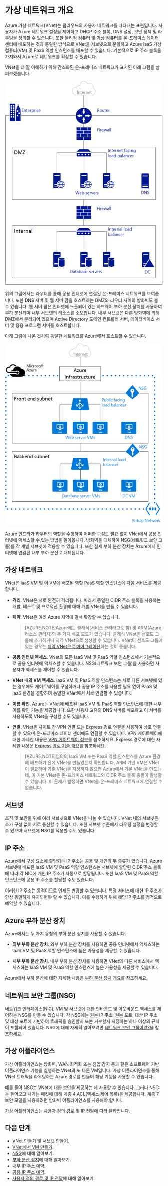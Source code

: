 <properties
   pageTitle="Azure 가상 네트워크(VNet) 개요"
   description="Azure의 가상 네트워크(VNet)에 대해 자세히 알아봅니다."
   services="virtual-network"
   documentationCenter="na"
   authors="telmosampaio"
   manager="carmonm"
   editor="tysonn" />
<tags
   ms.service="virtual-network"
   ms.devlang="na"
   ms.topic="article"
   ms.tgt_pltfrm="na"
   ms.workload="infrastructure-services"
   ms.date="10/29/2015"
   ms.author="telmos" />

# 가상 네트워크 개요

Azure 가상 네트워크(VNet)는 클라우드의 사용자 네트워크를 나타내는 표현입니다. 사용자가 Azure 네트워크 설정을 제어하고 DHCP 주소 블록, DNS 설정, 보안 정책 및 라우팅을 정의할 수 있습니다. 또한 물리적 컴퓨터 및 가상 컴퓨터를 온-프레미스 데이터 센터에 배포하는 것과 동일한 방식으로 VNet을 서브넷으로 분할하고 Azure IaaS 가상 컴퓨터(VM) 및 PaaS 역할 인스턴스를 배포할 수 있습니다. 기본적으로 IP 주소 블록을 가져와서 Azure로 네트워크를 확장할 수 있습니다.

VNet을 더 잘 이해하기 위해 간소화된 온-프레미스 네트워크가 표시된 아래 그림을 살펴보겠습니다.

![온-프레미스 네트워크](./media/virtual-networks-overview/figure01.png)

위의 그림에서는 라우터를 통해 공용 인터넷에 연결된 온-프레미스 네트워크를 보여줍니다. 또한 DNS 서버 및 웹 서버 팜을 호스트하는 DMZ와 라우터 사이의 방화벽도 볼 수 있습니다. 웹 서버 팜은 인터넷에 노출되어 있는 하드웨어 부하 분산 장치를 사용하여 부하 분산되며 내부 서브넷의 리소스를 소모합니다. 내부 서브넷은 다른 방화벽에 의해 DMZ에서 분리되어 있으며 Active Directory 도메인 컨트롤러 서버, 데이터베이스 서버 및 응용 프로그램 서버를 호스트합니다.

아래 그림에 나온 것처럼 동일한 네트워크를 Azure에서 호스트할 수 있습니다.

![Azure 가상 네트워크](./media/virtual-networks-overview/figure02.png)

Azure 인프라가 라우터의 역할을 수행하여 어떠한 구성도 필요 없이 VNet에서 공용 인터넷에 액세스할 수 있는 방법을 알아봅니다. 방화벽을 대체하여 NSG(네트워크 보안 그룹)를 각 개별 서브넷에 적용할 수 있습니다. 또한 실제 부하 분산 장치는 Azure에서 인터넷에 연결된 내부 부하 분산로 대체됩니다.

## 가상 네트워크

VNet은 IaaS VM 및 이 VM에 배포된 역할 PaaS 역할 인스턴스에 다음 서비스를 제공합니다.

- **격리**. VNet은 서로 완전히 격리됩니다. 따라서 동일한 CIDR 주소 블록을 사용하는 개발, 테스트 및 프로덕션 환경에 대해 개별 VNet을 만들 수 있습니다.

- **제약**. VNet은 여러 Azure 지역에 걸쳐 확장할 수 없습니다.

    >[AZURE.NOTE]Azure에는 클래식(서비스 관리라고도 함) 및 ARM(Azure 리소스 관리자)의 두 가지 배포 모드가 있습니다. 클래식 VNet은 선호도 그룹에 추가하거나 지역 VNet으로 생성할 수 있습니다. VNet이 선호도 그룹에 있는 경우는 [지역 VNet으로 마이그레이션](./virtual-networks-migrate-to-regional-vnet.md)하는 것이 좋습니다.

- **공용 인터넷 액세스**. VNet의 모든 IaaS VM 및 PaaS 역할 인스턴스에서 기본적으로 공용 인터넷에 액세스할 수 있습니다. NSG(네트워크 보안 그룹)을 사용하면 사용자가 액세스를 제어할 수 있습니다.

- **VNet 내의 VM 액세스**. IaaS VM 및 PaaS 역할 인스턴스는 서로 다른 서브넷에 있는 경우에도 게이트웨이를 구성하거나 공용 IP 주소를 사용할 필요 없이 PaaS 및 IaaS 환경을 결합하여 동일한 VNet에서 서로 연결할 수 있습니다.

- **이름 확인**. Azure는 VNet에 배포된 IaaS VM 및 PaaS 역할 인스턴스에 대한 내부 이름 확인 기능을 제공합니다. 또한 사용자 고유의 DNS 서버를 배포하고 이 서버를 사용하도록 VNet을 구성할 수도 있습니다.

- **연결**. VNet은 사이트 간 VPN 연결 또는 Express 경로 연결을 사용하여 상호 연결할 수 있으며 온-프레미스 데이터 센터에도 연결할 수 있습니다. VPN 게이트웨이에 대한 자세한 내용은 [VPN 게이트웨이 정보](./vpn-gateway-about-vpngateways.md)를 참조하세요. Express 경로에 대한 자세한 내용은 [Express 경로 기술 개요](./expressroute-introduction.md)를 참조하세요.

    >[AZURE.NOTE]임의의 IaaS VM 또는 PaaS 역할 인스턴스를 Azure 환경에 배포하기 전에 VNet을 만들었는지 확인합니다. ARM 기반 VM은 VNet이 필요하며 기존 VNet을 지정하지 않으면 Azure에서 기본 VNet을 만드는데, 이 기본 VNet은 온-프레미스 네트워크와 CIDR 주소 블록 충돌이 발생할 수 있습니다. 이 문제가 발생하면 VNet을 온-프레미스 네트워크에 연결할 수 없습니다.

## 서브넷

조직 및 보안을 위해 여러 서브넷으로 VNet을 나눌 수 있습니다. VNet 내의 서브넷은 추가 구성 없이 서로 통신할 수 있습니다. 또한 서브넷 수준에서 라우팅 설정을 변경할 수 있으며 서브넷에 NSG를 적용할 수도 있습니다.

## IP 주소

Azure에서 구성 요소에 할당되는 IP 주소는 공용 및 개인의 두 종류가 있습니다. Azure 서브넷에 배포된 IaaS VM 및 PaaS 역할 인스턴스는 서브넷에 할당된 CIDR 주소 블록에 따라 각 NIC에 개인 IP 주소가 자동으로 할당됩니다. 또한 IaaS VM 및 PaaS 역할 인스턴스에 공용 IP 주소를 할당할 수도 있습니다.

이러한 IP 주소는 동적이므로 언제든 변경할 수 있습니다. 특정 서비스에 대한 IP 주소가 항상 동일하게 유지되어야 할 수 있습니다. 이를 수행하기 위해 해당 IP 주소를 정적으로 예약할 수 있습니다.

## Azure 부하 분산 장치

Azure에서는 두 가지 유형의 부하 분산 장치를 사용할 수 있습니다.

- **외부 부하 분산 장치**. 외부 부하 분산 장치를 사용하면 공용 인터넷에서 액세스하는 IaaS VM 및 PaaS 역할 인스턴스에 높은 가용성을 제공할 수 있습니다.

- **내부 부하 분산 장치**. 내부 부하 분산 장치를 사용하면 VNet의 다른 서비스에서 액세스하는 IaaS VM 및 PaaS 역할 인스턴스에 높은 가용성을 제공할 수 있습니다.

Azure에서 부하 분산에 대한 자세한 내용은 [부하 분산 장치 개요](../load-balancer-overview.md)를 참조하세요.

## 네트워크 보안 그룹(NSG)

네트워크 인터페이스(NIC), VM 및 서브넷에 대한 인바운드 및 아웃바운드 액세스를 제어하는 NSG를 만들 수 있습니다. 각 NSG에는 원본 IP 주소, 원본 포트, 대상 IP 주소 및 대상 포트에 기반하여 트래픽을 승인할지 또는 거부할지 지정하는 하나 이상의 규칙이 포함되어 있습니다. NSG에 대해 자세히 알아보려면 [네트워크 보안 그룹이란?](../virtual-networks-nsg.md)을 참조하세요.

## 가상 어플라이언스

가상 어플라이언스는 방화벽, WAN 최적화 또는 침입 감지 등과 같은 소프트웨어 기반 어플라이언스 기능을 실행하는 VNet의 또 다른 VM입니다. 가상 어플라이언스를 통해 VNet 트래픽을 라우팅하는 Azure 경로를 만들어 해당 기능을 사용할 수 있습니다.

예를 들어 NSG는 VNet에 대한 보안을 제공하는 데 사용할 수 있습니다. 그러나 NSG는 들어오고 나가는 패킷에 대해 계층 4 ACL(액세스 제어 목록)을 제공합니다. 계층 7 보안 모델을 사용하려면 방화벽 어플라이언스를 사용해야 합니다.

가상 어플라이언스는 [사용자 정의 경로 및 IP 전달](../virtual-networks-udr-overview.md)에 따라 달라집니다.

## 다음 단계

- [VNet 만들기](../virtual-networks-create-vnet-arm-pportal.md) 및 서브넷 만들기.
- [VNet에서 VM 만들기](../virtual-machines-windows-tutorial.md).
- [NSG](../virtual-networks-nsg.md)에 대해 알아보기.
- [부하 분산 장치](../load-balancer-overview.md)에 대해 알아보기.
- [내부 IP 주소 예약](../virtual-networks-reserved-private-ip.md).
- [공용 IP 주소 예약](../virtual-networks-reserved-public-ip.md).
- [사용자 정의 경로 및 IP 전달](virtual-networks-udr-overview.md)에 대해 알아보기.

<!---HONumber=Nov15_HO3-->